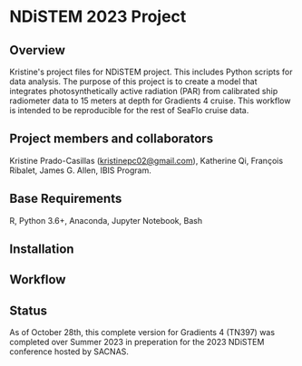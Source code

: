 # NDiSTEM 2023 Project

## Overview
Kristine's project files for NDiSTEM project. This includes Python scripts for data analysis. The purpose of this project is to create a model that integrates photosynthetically active radiation (PAR) from calibrated ship radiometer data to 15 meters at depth for Gradients 4 cruise. This workflow is intended to be reproducible for the rest of SeaFlo cruise data.
## Project members and collaborators
Kristine Prado-Casillas (kristinepc02@gmail.com), Katherine Qi, François Ribalet, James G. Allen, IBIS Program.
## Base Requirements
R, Python 3.6+, Anaconda, Jupyter Notebook, Bash
## Installation
## Workflow
## Status
As of October 28th, this complete version for Gradients 4 (TN397) was completed over Summer 2023 in preperation for the 2023 NDiSTEM conference hosted by SACNAS.
